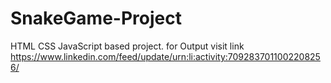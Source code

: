 # SnakeGame-Project
HTML CSS JavaScript based project.
for Output visit link
https://www.linkedin.com/feed/update/urn:li:activity:7092837011002208256/
